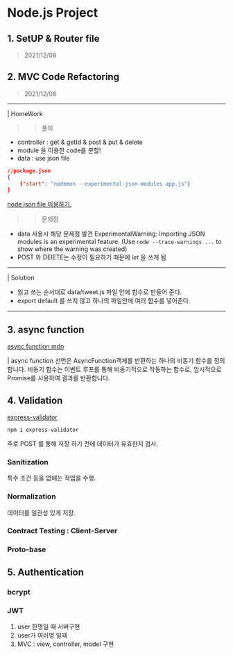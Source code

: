 # Node.js Project

## 1. SetUP & Router file

> 2021/12/08

## 2. MVC Code Refactoring

> 2021/12/08

---

| HomeWork

> > 풀이

- controller : get & getId & post & put & delete
- module 을 이용한 code를 분할!
- data : use json file

```json
//package.json
{
	{"start": "nodemon --experimental-json-modules app.js"}
}
```

[node json file 이용하기.](https://nkaushik.com/javascript/json-module-import-error-es6/)

> > 문제점

- data 사용시 해당 문제점 발견
  ExperimentalWarning: Importing JSON modules is an experimental feature.
  (Use `node --trace-warnings ...` to show where the warning was created)
- POST 와 DElETE는 수정이 필요하기 때문에 _let_ 을 쓰게 됨

---

| Solution

- 읽고 쓰는 순서대로 data/tweet.js 파일 안에 함수로 만들어 준다.
- export default 를 쓰지 않고 하나의 파일안에 여러 함수를 넣어준다.

---

## 3. async function

[async function mdn](https://developer.mozilla.org/ko/docs/Web/JavaScript/Reference/Statements/async_function)

| async function 선언은 AsyncFunction객체를 반환하는 하나의 비동기 함수를 정의합니다. 비동기 함수는 이벤트 루프를 통해 비동기적으로 작동하는 함수로, 암시적으로 Promise를 사용하여 결과를 반환합니다.

## 4. Validation

[express-validator](https://express-validator.github.io/docs/sanitization.html)

```shell
npm i express-validator
```

주로 POST 를 통해 저장 하기 전에 데이터가 유효한지 검사.

### Sanitization

특수 조건 등을 없애는 작업을 수행.

### Normalization

데이터를 일관성 있게 저장.

### Contract Testing : Client-Server

### Proto-base

## 5. Authentication

### bcrypt

### JWT

1. user 한명일 때 서버구현
2. user가 여러명 일때
3. MVC : view, controller, model 구현
